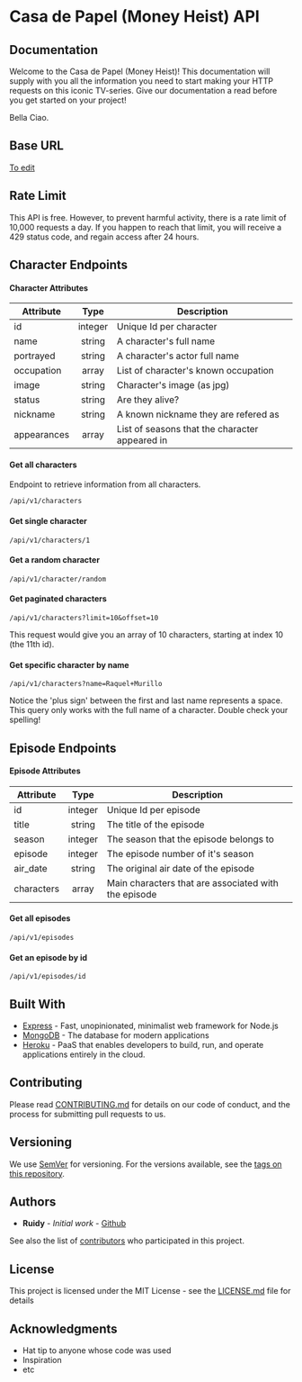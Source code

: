 # Casa de Papel (Money Heist) API

## Documentation

Welcome to the Casa de Papel (Money Heist)! This documentation will supply with you all the information you need to start making your HTTP requests on this iconic TV-series. Give our documentation a read before you get started on your project!

Bella Ciao.

## Base URL

[To edit](https://localhost:3000/)

## Rate Limit

This API is free. However, to prevent harmful activity, there is a rate limit of 10,000 requests a day. If you happen to reach that limit, you will receive a 429 status code, and regain access after 24 hours.

## Character Endpoints

#### Character Attributes

| Attribute   |  Type   | Description                                    |
| ----------- | :-----: | ---------------------------------------------- |
| id          | integer | Unique Id per character                        |
| name        | string  | A character's full name                        |
| portrayed   | string  | A character's actor full name                  |
| occupation  |  array  | List of character's known occupation           |
| image       | string  | Character's image (as jpg)                     |
| status      | string  | Are they alive?                                |
| nickname    | string  | A known nickname they are refered as           |
| appearances |  array  | List of seasons that the character appeared in |

#### Get all characters

Endpoint to retrieve information from all characters.

```
/api/v1/characters
```

#### Get single character

```
/api/v1/characters/1
```

#### Get a random character

```
/api/v1/character/random
```

#### Get paginated characters

```
/api/v1/characters?limit=10&offset=10
```

This request would give you an array of 10 characters, starting at index 10 (the 11th id).

#### Get specific character by name

```
/api/v1/characters?name=Raquel+Murillo
```

Notice the 'plus sign' between the first and last name represents a space. This query only works with the full name of a character. Double check your spelling!

## Episode Endpoints

#### Episode Attributes

| Attribute  |  Type   | Description                                          |
| ---------- | :-----: | ---------------------------------------------------- |
| id         | integer | Unique Id per episode                                |
| title      | string  | The title of the episode                             |
| season     | integer | The season that the episode belongs to               |
| episode    | integer | The episode number of it's season                    |
| air_date   | string  | The original air date of the episode                 |
| characters |  array  | Main characters that are associated with the episode |

#### Get all episodes

```
/api/v1/episodes
```

#### Get an episode by id

```
/api/v1/episodes/id
```

## Built With

- [Express](https://expressjs.com/) - Fast, unopinionated, minimalist web framework for Node.js
- [MongoDB](https://www.mongodb.com/) - The database for modern applications
- [Heroku](https://www.heroku.com/) - PaaS that enables developers to build, run, and operate applications entirely in the cloud.

## Contributing

Please read [CONTRIBUTING.md](CONTRIBUTING.md) for details on our code of conduct, and the process for submitting pull requests to us.

## Versioning

We use [SemVer](http://semver.org/) for versioning. For the versions available, see the [tags on this repository](https://github.com/rjNemo/casa_de_papel_money_heist_api/tags).

## Authors

- **Ruidy** - _Initial work_ - [Github](https://github.com/rjNemo)

See also the list of [contributors](https://github.com/rjNemo/casa_de_papel_money_heist_api/contributors) who participated in this project.

## License

This project is licensed under the MIT License - see the [LICENSE.md](LICENSE.md) file for details

## Acknowledgments

- Hat tip to anyone whose code was used
- Inspiration
- etc
